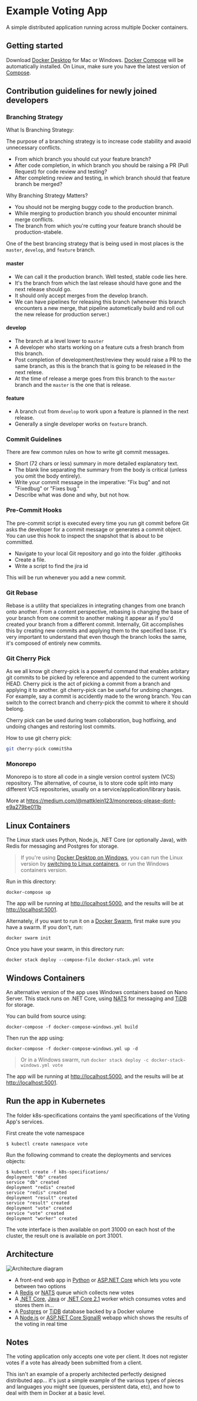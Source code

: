 Example Voting App
=========

A simple distributed application running across multiple Docker containers.

Getting started
---------------

Download [Docker Desktop](https://www.docker.com/products/docker-desktop) for Mac or Windows. [Docker Compose](https://docs.docker.com/compose) will be automatically installed. On Linux, make sure you have the latest version of [Compose](https://docs.docker.com/compose/install/). 

Contribution guidelines for newly joined developers
---------------------------------------------------

### Branching Strategy

What Is Branching Strategy:

The purpose of a branching strategy is to increase code stability and avaoid unnecessary conflicts.

* From which branch you should cut your feature branch?
* After code completion, in which branch you should be raising a PR (Pull Request) for code review and testing?
* After completing review and testing, in which branch should that feature branch be merged?

Why Branching Strategy Matters?

* You should not be merging buggy code to the production branch. 
* While merging to production branch you should encounter minimal merge conflicts. 
* The branch from which you're cutting your feature branch should be production-stabele.

One of the best brancing strategy that is being used in most places is the `master`, `develop`, and `feature` branch. 

#### master

* We can call it the production branch. Well tested, stable code lies here.
* It's the branch from which the last release should have gone and the next release should go. 
* It should only accept merges from the develop branch.
* We can have pipelines for releasing this branch (whenever this branch encounters a new merge, that pipeline autometically build and roll out the new release for production server.)

#### develop

* The branch at a level lower to `master`
* A developer who starts working on a feature cuts a fresh branch from this branch.
* Post completion of development/test/review they would raise a PR to the same branch, as this is the branch that is going to be released in the next relese.
* At the time of release a merge goes from this branch to the `master` branch and the `master` is the one that is release. 

#### feature

* A branch cut from `develop` to work upon a feature is planned in the next release.
* Generally a single developer works on `feature` branch.  

### Commit Guidelines

There are few common rules on how to write git commit messages. 

* Short (72 chars or less) summary in more detailed explanatory text. 
* The blank line separating the summary from the body is critical (unless you omit the body entirely).
* Write your commit message in the imperative: "Fix bug" and not "Fixedbug" or "Fixes bug."
* Describe what was done and why, but not how.

### Pre-Commit Hooks

The pre-commit script is executed every time you run git commit before Git asks the developer for a commit message or generates a commit object. You can use this hook to inspect the snapshot that is about to be committed. 

* Navigate to your local Git repository and go into the folder .git\hooks
* Create a file.
* Write a script to find the jira id 

This will be run whenever you add a new commit. 

### Git Rebase

Rebase is a utility that specializes in integrating changes from one branch onto another.
From a content perspective, rebasing is changing the base of your branch from one commit to another making it appear as if you'd created your branch from a different commit.
Internally, Git accomplishes this by creating new commits and applying them to the specified base. It's very important to understand that even though the branch looks the same, it's composed of entirely new commits.

### Git Cherry Pick

As we all know git cherry-pick is a powerful command that enables arbitary git commits to be picked by reference and appended to the current working HEAD. Cherry pick is the act of picking a commit from a branch and applying it to another. git cherry-pick can be useful for undoing changes. For example, say a commit is accidently made to the wrong branch. You can switch to the correct branch and cherry-pick the commit to where it should belong.

Cherry pick can be used during team collaboration, bug hotfixing, and undoing changes and restoring lost commits. 

How to use git cherry pick:
```bash
git cherry-pick commitSha
``` 

### Monorepo
 
Monorepo is to store all code in a single version control system (VCS) repository. The alternative, of course, is to store code split into many different VCS repositories, usually on a service/application/library basis.

More at https://medium.com/@mattklein123/monorepos-please-dont-e9a279be011b

## Linux Containers

The Linux stack uses Python, Node.js, .NET Core (or optionally Java), with Redis for messaging and Postgres for storage.

> If you're using [Docker Desktop on Windows](https://store.docker.com/editions/community/docker-ce-desktop-windows), you can run the Linux version by [switching to Linux containers](https://docs.docker.com/docker-for-windows/#switch-between-windows-and-linux-containers), or run the Windows containers version.

Run in this directory:
```
docker-compose up
```
The app will be running at [http://localhost:5000](http://localhost:5000), and the results will be at [http://localhost:5001](http://localhost:5001).

Alternately, if you want to run it on a [Docker Swarm](https://docs.docker.com/engine/swarm/), first make sure you have a swarm. If you don't, run:
```
docker swarm init
```
Once you have your swarm, in this directory run:
```
docker stack deploy --compose-file docker-stack.yml vote
```

## Windows Containers

An alternative version of the app uses Windows containers based on Nano Server. This stack runs on .NET Core, using [NATS](https://nats.io) for messaging and [TiDB](https://github.com/pingcap/tidb) for storage.

You can build from source using:

```
docker-compose -f docker-compose-windows.yml build
```

Then run the app using:

```
docker-compose -f docker-compose-windows.yml up -d
```

> Or in a Windows swarm, run `docker stack deploy -c docker-stack-windows.yml vote`

The app will be running at [http://localhost:5000](http://localhost:5000), and the results will be at [http://localhost:5001](http://localhost:5001).


Run the app in Kubernetes
-------------------------

The folder k8s-specifications contains the yaml specifications of the Voting App's services.

First create the vote namespace

```
$ kubectl create namespace vote
```

Run the following command to create the deployments and services objects:
```
$ kubectl create -f k8s-specifications/
deployment "db" created
service "db" created
deployment "redis" created
service "redis" created
deployment "result" created
service "result" created
deployment "vote" created
service "vote" created
deployment "worker" created
```

The vote interface is then available on port 31000 on each host of the cluster, the result one is available on port 31001.

Architecture
-----

![Architecture diagram](architecture.png)

* A front-end web app in [Python](/vote) or [ASP.NET Core](/vote/dotnet) which lets you vote between two options
* A [Redis](https://hub.docker.com/_/redis/) or [NATS](https://hub.docker.com/_/nats/) queue which collects new votes
* A [.NET Core](/worker/src/Worker), [Java](/worker/src/main) or [.NET Core 2.1](/worker/dotnet) worker which consumes votes and stores them in…
* A [Postgres](https://hub.docker.com/_/postgres/) or [TiDB](https://hub.docker.com/r/dockersamples/tidb/tags/) database backed by a Docker volume
* A [Node.js](/result) or [ASP.NET Core SignalR](/result/dotnet) webapp which shows the results of the voting in real time


Notes
-----

The voting application only accepts one vote per client. It does not register votes if a vote has already been submitted from a client.

This isn't an example of a properly architected perfectly designed distributed app... it's just a simple 
example of the various types of pieces and languages you might see (queues, persistent data, etc), and how to 
deal with them in Docker at a basic level. 

